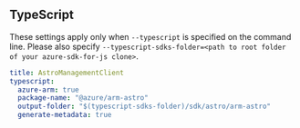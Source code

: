 ## TypeScript

These settings apply only when `--typescript` is specified on the command line.
Please also specify `--typescript-sdks-folder=<path to root folder of your azure-sdk-for-js clone>`.

``` yaml $(typescript)
title: AstroManagementClient
typescript:
  azure-arm: true
  package-name: "@azure/arm-astro"
  output-folder: "$(typescript-sdks-folder)/sdk/astro/arm-astro"
  generate-metadata: true
```
